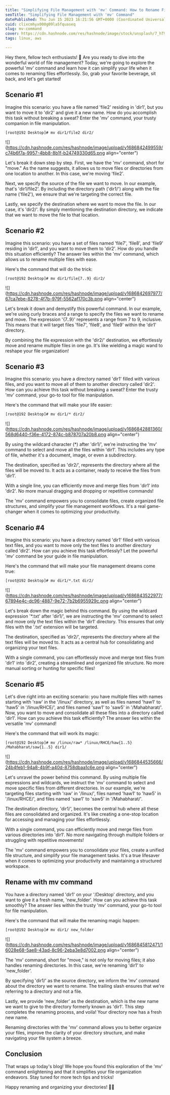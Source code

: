 ```yaml
---
title: "Simplifying File Management with 'mv' Command: How to Rename Files Effortlessly!"
seoTitle: "Simplifying File Management with 'mv' Command"
datePublished: Thu Jun 15 2023 16:21:56 GMT+0000 (Coordinated Universal Time)
cuid: clixcmhyx000g09la5fquaseq
slug: mv-command
cover: https://cdn.hashnode.com/res/hashnode/image/stock/unsplash/7_hT9sWPJ-A/upload/347b4af434277808eb69a904b5072a49.jpeg
tags: linux, aws

---
```


Hey there, fellow tech enthusiasts! 👋 Are you ready to dive into the wonderful world of file management? Today, we're going to explore the powerful 'mv' command and learn how it can simplify your life when it comes to renaming files effortlessly. So, grab your favorite beverage, sit back, and let's get started!

## Scenario #1

Imagine this scenario: you have a file named 'file2' residing in 'dir1', but you want to move it to 'dir2' and give it a new name. How do you accomplish this task without breaking a sweat? Enter the 'mv' command, your trusty companion in file manipulation.

```plaintext
[root@192 Desktop]# mv dir1/file2 dir2/
```

![](https://cdn.hashnode.com/res/hashnode/image/upload/v1686842499559/c74b6f7a-9957-4bb8-8b1f-b24749330d65.png align="center")

Let's break it down step by step. First, we have the 'mv' command, short for "move." As the name suggests, it allows us to move files or directories from one location to another. In this case, we're moving 'file2'.

Next, we specify the source of the file we want to move. In our example, that's 'dir1/file2'. By including the directory path ('dir1/') along with the file name ('file2'), we ensure that we're targeting the correct file.

Lastly, we specify the destination where we want to move the file. In our case, it's 'dir2/'. By simply mentioning the destination directory, we indicate that we want to move the file to that location.

## Scenario #2

Imagine this scenario: you have a set of files named 'file7', 'file8', and 'file9' residing in 'dir1', and you want to move them to 'dir2'. How do you handle this situation efficiently? The answer lies within the 'mv' command, which allows us to rename multiple files with ease.

Here's the command that will do the trick:

```plaintext
[root@192 Desktop]# mv dir1/file{7..9} dir2/
```

![](https://cdn.hashnode.com/res/hashnode/image/upload/v1686842697977/67ca7ebe-8278-4f7b-979f-5562af170c3b.png align="center")

Let's break it down and demystify this powerful command. In our example, we're using curly braces and a range to specify the files we want to rename and move. The expression '{7..9}' represents a range from 7 to 9, inclusive. This means that it will target files 'file7', 'file8', and 'file9' within the 'dir1' directory.

By combining the file expression with the 'dir2/' destination, we effortlessly move and rename multiple files in one go. It's like wielding a magic wand to reshape your file organization!

## Scenario #3

Imagine this scenario: you have a directory named 'dir1' filled with various files, and you want to move all of them to another directory called 'dir2'. How can you achieve this task without breaking a sweat? Enter the trusty 'mv' command, your go-to tool for file manipulation.

Here's the command that will make your life easier:

```plaintext
[root@192 Desktop]# mv dir1/* dir2/
```

![](https://cdn.hashnode.com/res/hashnode/image/upload/v1686842881360/568d6440-f36e-4172-874c-b878707a20b8.png align="center")

By using the wildcard character (\*) after 'dir1/', we're instructing the 'mv' command to select and move all the files within 'dir1'. This includes any type of file, whether it's a document, image, or even a subdirectory.

The destination, specified as 'dir2/', represents the directory where all the files will be moved to. It acts as a container, ready to receive the files from 'dir1'.

With a single line, you can efficiently move and merge files from 'dir1' into 'dir2'. No more manual dragging and dropping or repetitive commands!

The 'mv' command empowers you to consolidate files, create organized file structures, and simplify your file management workflows. It's a real game-changer when it comes to optimizing your productivity.

## Scenario #4

Imagine this scenario: you have a directory named 'dir1' filled with various text files, and you want to move only the text files to another directory called 'dir2'. How can you achieve this task effortlessly? Let the powerful 'mv' command be your guide in file manipulation.

Here's the command that will make your file management dreams come true:

```plaintext
[root@192 Desktop]# mv dir1/*.txt dir2/
```

![](https://cdn.hashnode.com/res/hashnode/image/upload/v1686843522977/67894e4c-dc96-4887-9e72-7b2b6955929c.png align="center")

Let's break down the magic behind this command. By using the wildcard expression '\*.txt' after 'dir1/', we are instructing the 'mv' command to select and move only the text files within the 'dir1' directory. This ensures that only files with the '.txt' extension will be targeted.

The destination, specified as 'dir2/', represents the directory where all the text files will be moved to. It acts as a central hub for consolidating and organizing your text files.

With a single command, you can effortlessly move and merge text files from 'dir1' into 'dir2', creating a streamlined and organized file structure. No more manual sorting or hunting for specific files!

## Scenario #5

Let's dive right into an exciting scenario: you have multiple files with names starting with 'raw' in the '/linux/' directory, as well as files named 'haw1' to 'haw5' in '/linux/RHCE/', and files named 'saw1' to 'saw5' in '/Mahabharat/'. Now, you want to move and consolidate all these files into a directory called 'dir1'. How can you achieve this task efficiently? The answer lies within the versatile 'mv' command!

Here's the command that will work its magic:

```plaintext
[root@192 Desktop]# mv /linux/raw* /linux/RHCE/haw{1..5} /Mahabharat/saw{1..5} dir1/
```

![](https://cdn.hashnode.com/res/hashnode/image/upload/v1686844535666/24b4feb1-94a8-4b9f-a40d-8758dbaa1c6e.png align="center")

Let's unravel the power behind this command. By using multiple file expressions and wildcards, we instruct the 'mv' command to select and move specific files from different directories. In our example, we're targeting files starting with 'raw' in '/linux/', files named 'haw1' to 'haw5' in '/linux/RHCE/', and files named 'saw1' to 'saw5' in '/Mahabharat/'.

The destination directory, 'dir1/', becomes the central hub where all these files are consolidated and organized. It's like creating a one-stop location for accessing and managing your files effortlessly.

With a single command, you can efficiently move and merge files from various directories into 'dir1'. No more navigating through multiple folders or struggling with repetitive movements!

The 'mv' command empowers you to consolidate your files, create a unified file structure, and simplify your file management tasks. It's a true lifesaver when it comes to optimizing your productivity and maintaining a structured workspace.

## Rename with mv command

You have a directory named 'dir1' on your '/Desktop' directory, and you want to give it a fresh name, 'new\_folder'. How can you achieve this task smoothly? The answer lies within the trusty 'mv' command, your go-to tool for file manipulation.

Here's the command that will make the renaming magic happen:

```plaintext
[root@192 Desktop]# mv dir1/ new_folder
```

![](https://cdn.hashnode.com/res/hashnode/image/upload/v1686845812471/16028e68-5ae8-43ad-8c96-2eba3e8d7002.png align="center")

The 'mv' command, short for "move," is not only for moving files; it also handles renaming directories. In this case, we're renaming 'dir1' to 'new\_folder'.

By specifying 'dir1/' as the source directory, we inform the 'mv' command about the directory we want to rename. The trailing slash ensures that we're referring to a directory and not a file.

Lastly, we provide 'new\_folder' as the destination, which is the new name we want to give to the directory formerly known as 'dir1'. This step completes the renaming process, and voila! Your directory now has a fresh new name.

Renaming directories with the 'mv' command allows you to better organize your files, improve the clarity of your directory structure, and make navigating your file system a breeze.

## Conclusion

That wraps up today's blog! We hope you found this exploration of the 'mv' command enlightening and that it simplifies your file organization endeavors. Stay tuned for more tech tips and tricks!

Happy renaming and organizing your directories! 📂✨